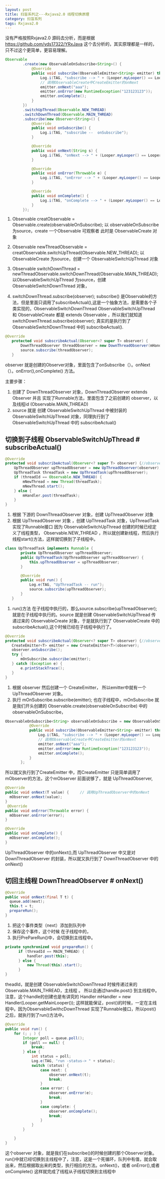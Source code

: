 ```yaml
---
layout: post
title: 扫盲系列之---Rxjava2.0 线程切换原理
category: 扫盲系列
tags: Rxjava2.0  
---
```

没有严格按照Rxjava2.0 源码去分析，而是根据 https://github.com/yds17322/YRxJava  这个去分析的，其实原理都是一样的，只不过这个更简单，更容易理解。
```Java
Observable
        .create(new ObservableOnSubscribe<String>() {
            @Override
            public void subscribe(ObservableEmitter<String> emitter) throws Exception {
                Log.i(TAG, "subscribe --> " + (Looper.myLooper() == Looper.getMainLooper()));
                // 调用ObservableCreate中CreateEmitter的onNext
                emitter.onNext("aaa");
                emitter.onError(new RuntimeException("123123123"));
                emitter.onComplete();
            }
        })
        .switchUpThread(Observable.NEW_THREAD)
        .switchDownThread(Observable.MAIN_THREAD)
        .subscribe(new Observer<String>() {
            @Override
            public void onSubscribe() {
                Log.i(TAG, "subscribe --  onSubscribe");
            }

            @Override
            public void onNext(String s) {
                Log.i(TAG, "onNext --> " + (Looper.myLooper() == Looper.getMainLooper()) + ", s : " + s);
            }

            @Override
            public void onError(Throwable e) {
                Log.i(TAG, "onError --> " + (Looper.myLooper() == Looper.getMainLooper()) + ", e : " + e);
            }

            @Override
            public void onComplete() {
                Log.i(TAG, "onComplete --> " + (Looper.myLooper() == Looper.getMainLooper()));
            }
        });
```

1. Observable<String> creatObservable = Observable.create(observableOnSubscribe); 以 observableOnSubscribe 为source，create 一个Observable 可观察者    此时是 ObservableCreate 对象
2. Observable<String> newThreadObservable = creatObservable.switchUpThread(Observable.NEW_THREAD); 以ObservableCreate 为source，创建一个 ObservableSwitchUpThread 对象
3. Observable<String> switchDownThread = newThreadObservable.switchDownThread(Observable.MAIN_THREAD);  以ObservableSwitchUpThread 为source，创建 ObservableSwitchDownThread 对象，

4. switchDownThread.subscribe(observer);  subscribe() 是Observable的方法，但是里面只调用了subscribeActual(),这是一个抽象方法，是需要各个子类实现的，ObservableSwitchDownThread    ObservableSwitchUpThread  和  ObservableCreate 都是 extends Observable ，所以我们就知道  switchDownThread.subscribe(observer); 真实的是执行到了  ObservableSwitchDownThread 中的 subscribeActual().  

```java  
@Override
   protected void subscribeActual(Observer<? super T> observer) {
       DownThreadObserver threadObserver = new DownThreadObserver(mHandler, threadId, observer);
       source.subscribe(threadObserver);  
   }

```
observer 就是创建的Observer对象，里面包含了onSubscribe（）。onNext（）。onError(),onComplete() 方法。

主要步骤：
1. 创建了 DownThreadObserver 对象，DownThreadObserver extends Observer 并且 实现了Runnable方法，里面包含了之前创建的 observer，以及线程id (Observable.MAIN_THREAD)
2. source 就是 创建 ObservableSwitchUpThread 中被封装的 ObservableSwitchUpThread 对象，同理执行到了 ObservableSwitchUpThread 中的  subscribeActual()
## 切换到子线程 ObservableSwitchUpThread # subscribeActual()
```java
@Override
protected void subscribeActual(Observer<? super T> observer) {//observer 就是 DownThreadObserver 对象
    UpThreadObserver upThreadObserver = new UpThreadObserver(observer);
    UpThreadTask threadTask = new UpThreadTask(upThreadObserver);
    if (threadId == Observable.NEW_THREAD) {
        mNewThread = new Thread(threadTask);
        mNewThread.start();
    } else {
        mHandler.post(threadTask);
    }
}

```
1. 根据 下游的 DownThreadObserver 对象，创建 UpThreadObserver 对象
2. 根据  UpThreadObserver 对象 ，创建 UpThreadTask 对象，UpThreadTask 实现了Runnable接口
因为 ObservableSwitchUpThread 创建的时候已经定义了线程类型， Observable.NEW_THREAD ，所以就创建新线程，然后执行
线程start()方法，这样就切换到了子线程中。

```java  
class UpThreadTask implements Runnable {
       private UpThreadObserver upThreadObserver;
       public UpThreadTask(UpThreadObserver upThreadObserver) {
           this.upThreadObserver = upThreadObserver;
       }

       @Override
       public void run() {
           Log.e(TAG, "UpThreadTask -- run");
           source.subscribe(upThreadObserver);
       }
   }

```
1. run()方法 在子线程中执行的，那么source.subscribe(upThreadObserver);就是在子线程中执行的。source 就是创建 ObservableSwitchUpThread 传递过来的 ObservableCreate 对象，于是就执行到了 ObservableCreate 中的 subscribeActual(),这个时候已经在子线程中执行了。
```java
@Override
protected void subscribeActual(Observer<? super T> observer) {//observer 是下游的 UpThreadObserver 对象
   CreateEmitter<T> emitter = new CreateEmitter<T>(observer);
   observer.onSubscribe();
   try {
       mOnSubscribe.subscribe(emitter);
   } catch (Exception e) {
       e.printStackTrace();
   }
}

```
1. 根据 observer 然后创建一个  CreateEmitter， 所以emitter中就有一个UpThreadObserver 对象。
2. 执行 mOnSubscribe.subscribe(emitter); 也在子线程中，mOnSubscribe 就是我们开头创建的  Observable.create(observableOnSubscribe) 中的 observableOnSubscribe，

```java  
ObservableOnSubscribe<String> observableOnSubscribe = new ObservableOnSubscribe<String>() {
           @Override
           public void subscribe(ObservableEmitter<String> emitter) throws Exception {
               Log.i(TAG, "subscribe --> " + (Looper.myLooper() == Looper.getMainLooper()));
               // 调用ObservableCreate中CreateEmitter的onNext
               emitter.onNext("aaa");
               emitter.onError(new RuntimeException("123123123"));
               emitter.onComplete();
           }
       };

```
所以就又执行到了CreateEmitter 中，而CreateEmitter 只是简单调用了 mObserver的方法，这个mObserver 前面说够了，就是 UpThreadObserver,

```java
@Override
public void onNext(T value) {     // 调用UpThreadObserver中的onNext     
  mObserver.onNext(value);
}
 @Override
public void onError(Throwable error) {     
  mObserver.onError(error);
}

@Override
public void onComplete() {     
  mObserver.onComplete();
}
```
UpThreadObserver 中的onNext(),而 UpThreadObserver 中又是对 DownThreadObserver 的封装，所以就又执行到了 DownThreadObserver 中的onNext()
## 切回主线程 DownThreadObserver # onNext()
```java
@Override
public void onNext(final T t) {
  queue.add(next);
  this.t = t;
  prepareRun();
}
```
1. 把这个事件类型（next）添加到队列中
2. 保存这个事件，这个时候 在子线程中的，
3. 执行PrePareRun()中，会切换到主线程中。

```java
private synchronized void prepareRun() {
      if (threadId == MAIN_THREAD) {
          handler.post(this);
      } else {
          new Thread(this).start();
      }
}
```

theadId，就是创建 ObservableSwitchDownThread 时候传递过来的 Observable.MAIN_THREAD，主线程 。 所以会通过handle.post() 到主线程中。注意，这个handle的创建也是有讲究的 Handler mHandler = new Handler(Looper.getMainLooper()); 这样就能保证，post()的时候，一定在主线程中。因为ObservableSwithcDownThread 实现了Runnable接口，所以post()之后，就执行到了run()方法中。
```java
@Override
public void run() {
    for (; ; ) {
        Integer poll = queue.poll();
        if (poll == null) {
            break;
        } else {
            int status = poll;
            Log.e(TAG, "run -status-> " + status);
            switch (status) {
                case next: {
                    observer.onNext(t);
                    break;
                }
                case error: {
                    observer.onError(e);
                    break;
                }
                case complete: {
                    observer.onComplete();
                    break;
                }
            }
        }

    }
}
```
这个observer 对象，就是我们在subscribe()的时候创建的那个Observer对象。
run()中就已经切换到主线程中了，注意，这是一个死循环，队列中有值，就会取出来，然后根据取出来的类型，执行相应的方法。onNext()，或者 onError(),或者 onComplete()
这样就完成了线程从子线程切换到主线程中
